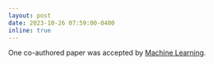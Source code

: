 ```yaml
---
layout: post
date: 2023-10-26 07:59:00-0400
inline: true
---
```


One co-authored paper was accepted by [Machine Learning](https://www.springer.com/journal/10994/).
